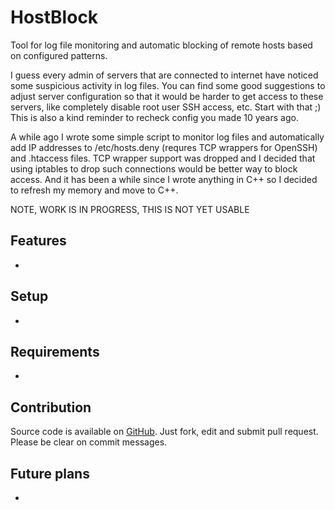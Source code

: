 HostBlock
=========

Tool for log file monitoring and automatic blocking of remote hosts based on configured patterns.

I guess every admin of servers that are connected to internet have noticed some suspicious activity in log files. You can find some good suggestions to adjust server configuration so that it would be harder to get access to these servers, like completely disable root user SSH access, etc. Start with that ;) This is also a kind reminder to recheck config you made 10 years ago.

A while ago I wrote some simple script to monitor log files and automatically add IP addresses to /etc/hosts.deny (requres TCP wrappers for OpenSSH) and .htaccess files. TCP wrapper support was dropped and I decided that using iptables to drop such connections would be better way to block access. And it has been a while since I wrote anything in C++ so I decided to refresh my memory and move to C++.

NOTE, WORK IS IN PROGRESS, THIS IS NOT YET USABLE

Features
--------

 - 

Setup
-----

 - 

Requirements
------------

 -

Contribution
------------

Source code is available on [GitHub](https://github.com/tower9/hostblock). Just fork, edit and submit pull request. Please be clear on commit messages.

Future plans
------------

 - 